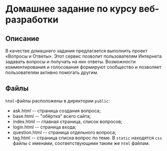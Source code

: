 # Домашнее задание по курсу веб-разработки

## Описание
В качестве домашнего задания предлагается выполнить проект «Вопросы и Ответы». Этот сервис позволит пользователям Интернета задавать вопросы и получать на них ответы. Возможности комментирования и голосования формируют сообщество и позволяет пользователям активно помогать другим.
## Файлы
`html`-файлы расположены в директории `public`:
- ask.html -- страница создания вопроса;
- base.html -- "обёртка" всего сайта;
- index.html -- главная страница, список вопросов;
- login.html -- страница входа;
- question.html -- страница отдельного вопроса;
- tag.html -- страница списка вопрос по теме.
В `static` находятся `css` файлы с именами, соответствующими таким же `html` файлам.
